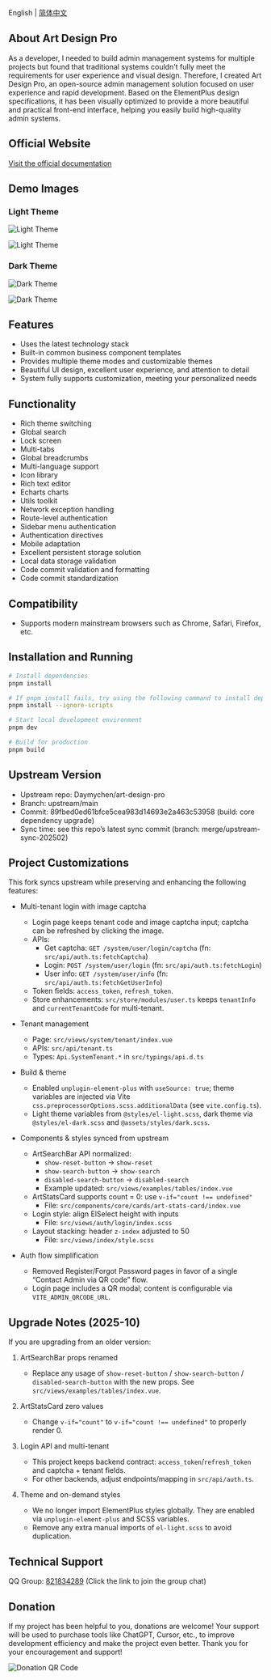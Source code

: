English | [简体中文](./README.zh-CN.md)

## About Art Design Pro

As a developer, I needed to build admin management systems for multiple projects but found that traditional systems couldn't fully meet the requirements for user experience and visual design. Therefore, I created Art Design Pro, an open-source admin management solution focused on user experience and rapid development. Based on the ElementPlus design specifications, it has been visually optimized to provide a more beautiful and practical front-end interface, helping you easily build high-quality admin systems.

## Official Website

[Visit the official documentation](https://www.artd.pro/docs/en/)

## Demo Images

### Light Theme

![Light Theme](https://www.qiniu.lingchen.kim/art_design_pro_readme_cover1.png)

![Light Theme](https://www.qiniu.lingchen.kim/art_design_pro_readme_cover2.png)

### Dark Theme

![Dark Theme](https://www.qiniu.lingchen.kim/art_design_pro_readme_cover3.png)

![Dark Theme](https://www.qiniu.lingchen.kim/art_design_pro_readme_cover4.png)

## Features

- Uses the latest technology stack
- Built-in common business component templates
- Provides multiple theme modes and customizable themes
- Beautiful UI design, excellent user experience, and attention to detail
- System fully supports customization, meeting your personalized needs

## Functionality

- Rich theme switching
- Global search
- Lock screen
- Multi-tabs
- Global breadcrumbs
- Multi-language support
- Icon library
- Rich text editor
- Echarts charts
- Utils toolkit
- Network exception handling
- Route-level authentication
- Sidebar menu authentication
- Authentication directives
- Mobile adaptation
- Excellent persistent storage solution
- Local data storage validation
- Code commit validation and formatting
- Code commit standardization

## Compatibility

- Supports modern mainstream browsers such as Chrome, Safari, Firefox, etc.

## Installation and Running

```bash
# Install dependencies
pnpm install

# If pnpm install fails, try using the following command to install dependencies
pnpm install --ignore-scripts

# Start local development environment
pnpm dev

# Build for production
pnpm build
```

## Upstream Version

- Upstream repo: Daymychen/art-design-pro
- Branch: upstream/main
- Commit: 89fbed0ed61bfce5cea983d14693e2a463c53958 (build: core dependency upgrade)
- Sync time: see this repo’s latest sync commit (branch: merge/upstream-sync-202502)

## Project Customizations

This fork syncs upstream while preserving and enhancing the following features:

- Multi-tenant login with image captcha

  - Login page keeps tenant code and image captcha input; captcha can be refreshed by clicking the image.
  - APIs:
    - Get captcha: `GET /system/user/login/captcha` (fn: `src/api/auth.ts:fetchCaptcha`)
    - Login: `POST /system/user/login` (fn: `src/api/auth.ts:fetchLogin`)
    - User info: `GET /system/user/info` (fn: `src/api/auth.ts:fetchGetUserInfo`)
  - Token fields: `access_token`, `refresh_token`.
  - Store enhancements: `src/store/modules/user.ts` keeps `tenantInfo` and `currentTenantCode` for multi-tenant.

- Tenant management

  - Page: `src/views/system/tenant/index.vue`
  - APIs: `src/api/tenant.ts`
  - Types: `Api.SystemTenant.*` in `src/typings/api.d.ts`

- Build & theme

  - Enabled `unplugin-element-plus` with `useSource: true`; theme variables are injected via Vite `css.preprocessorOptions.scss.additionalData` (see `vite.config.ts`).
  - Light theme variables from `@styles/el-light.scss`, dark theme via `@styles/el-dark.scss` and `@assets/styles/dark.scss`.

- Components & styles synced from upstream

  - ArtSearchBar API normalized:
    - `show-reset-button` → `show-reset`
    - `show-search-button` → `show-search`
    - `disabled-search-button` → `disabled-search`
    - Example updated: `src/views/examples/tables/index.vue`
  - ArtStatsCard supports count = 0: use `v-if="count !== undefined"`
    - File: `src/components/core/cards/art-stats-card/index.vue`
  - Login style: align ElSelect height with inputs
    - File: `src/views/auth/login/index.scss`
  - Layout stacking: header `z-index` adjusted to 50
    - File: `src/views/index/style.scss`

- Auth flow simplification
  - Removed Register/Forgot Password pages in favor of a single “Contact Admin via QR code” flow.
  - Login page includes a QR modal; content is configurable via `VITE_ADMIN_QRCODE_URL`.

## Upgrade Notes (2025-10)

If you are upgrading from an older version:

1. ArtSearchBar props renamed

   - Replace any usage of `show-reset-button` / `show-search-button` / `disabled-search-button` with the new props. See `src/views/examples/tables/index.vue`.

2. ArtStatsCard zero values

   - Change `v-if="count"` to `v-if="count !== undefined"` to properly render 0.

3. Login API and multi-tenant

   - This project keeps backend contract: `access_token`/`refresh_token` and captcha + tenant fields.
   - For other backends, adjust endpoints/mapping in `src/api/auth.ts`.

4. Theme and on-demand styles
   - We no longer import ElementPlus styles globally. They are enabled via `unplugin-element-plus` and SCSS variables.
   - Remove any extra manual imports of `el-light.scss` to avoid duplication.

## Technical Support

QQ Group: <a href="https://qm.qq.com/cgi-bin/qm/qr?k=Gg6yzZLFaNgmRhK0T5Qcjf7-XcAFWWXm&jump_from=webapi&authKey=YpRKVJQyFKYbGTiKw0GJ/YQXnNF+GdXNZC5beQQqnGZTvuLlXoMO7nw5fNXvmVhA">821834289</a> (Click the link to join the group chat)

## Donation

If my project has been helpful to you, donations are welcome! Your support will be used to purchase tools like ChatGPT, Cursor, etc., to improve development efficiency and make the project even better. Thank you for your encouragement and support!

![Donation QR Code](https://www.qiniu.lingchen.kim/%E7%BB%84%202%402x%202.png)
